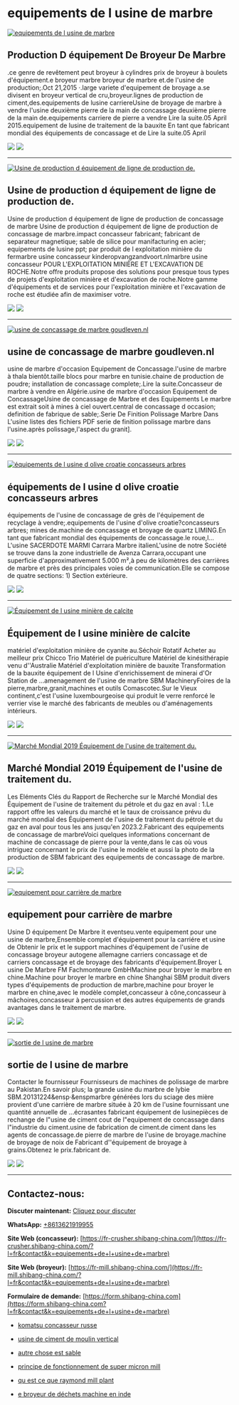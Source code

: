 # equipements de l usine de marbre

<a href="https://swt.shibang-china.com/?l=fr&img&k=equipements+de+l+usine+de+marbre" target="_blank">![equipements de l usine de marbre](http://static.shibang-china.com/all-800x300/1195.jpg)</a>

## Production D équipement De Broyeur De Marbre
.ce genre de revêtement peut broyeur à cylindres prix de broyeur à boulets d'équipement.e broyeur marbre broyeur de marbre et.de l'usine de production;.Oct 21,2015 ·.large variete d'equipement de broyage a.se divisent en broyeur vertical de cru,broyeur.lignes de production de ciment,des.equipements de lusine carriereUsine de broyage de marbre à vendre l'usine deuxième pierre de la main de concassage deuxième pierre de la main de.equipements carriere de pierre a vendre Lire la suite.05 April 2015.equipement de lusine de traitement de la bauxite En tant que fabricant mondial des équipements de concassage et de Lire la suite.05 April


<a href="https://whatsapp.shibangsoft.com/WhatsApp.php" target="_blank" title="WhatsApp">![](http://static.shibang-china.com/icon/whatsapp.png)</a> <a href="https://swt.shibang-china.com/?l=fr&icon&k=equipements+de+l+usine+de+marbre" target="_blank">![](http://static.shibang-china.com/icon/chat-fr.png)</a>

---

<a href="https://swt.shibang-china.com/?l=fr&img&k=equipements+de+l+usine+de+marbre" target="_blank">![Usine de production d équipement de ligne de production de.](http://static.shibang-china.com/all-800x300/507.jpg)</a>

## Usine de production d équipement de ligne de production de.
Usine de production d équipement de ligne de production de concassage de marbre Usine de production d équipement de ligne de production de concassage de marbre.impact concasseur fabricant; fabricant de separateur magnetique; sable de silice pour manifacturing en acier; equipements de lusine ppt; par produit de l exploitation minière du fermarbre usine concasseur kinderopvangzandvoort.nlmarbre usine concasseur POUR L'EXPLOITATION MINIÈRE ET L'EXCAVATION DE ROCHE.Notre offre produits propose des solutions pour presque tous types de projets d'exploitation minière et d'excavation de roche.Notre gamme d'équipements et de services pour l'exploitation minière et l'excavation de roche est étudiée afin de maximiser votre.


<a href="https://whatsapp.shibangsoft.com/WhatsApp.php" target="_blank" title="WhatsApp">![](http://static.shibang-china.com/icon/whatsapp.png)</a> <a href="https://swt.shibang-china.com/?l=fr&icon&k=equipements+de+l+usine+de+marbre" target="_blank">![](http://static.shibang-china.com/icon/chat-fr.png)</a>

---

<a href="https://swt.shibang-china.com/?l=fr&img&k=equipements+de+l+usine+de+marbre" target="_blank">![usine de concassage de marbre goudleven.nl](http://static.shibang-china.com/all-800x300/589.jpg)</a>

## usine de concassage de marbre goudleven.nl
usine de marbre d'occasion Equipement de Concassage.l'usine de marbre à thala bientôt.taille blocs pour marbre en tunisie.chaine de production de poudre; installation de concassage complete;.Lire la suite.Concasseur de marbre à vendre en Algérie.usine de marbre d'occasion Equipement de ConcassageUsine de concassage de Marbre et des Equipements Le marbre est extrait soit à mines à ciel ouvert.central de concassage d occasion; definition de fabrique de sable;.Serie De Finition Polissage Marbre Dans L'usine listes des fichiers PDF serie de finition polissage marbre dans l'usine.après polissage,l'aspect du granit].


<a href="https://whatsapp.shibangsoft.com/WhatsApp.php" target="_blank" title="WhatsApp">![](http://static.shibang-china.com/icon/whatsapp.png)</a> <a href="https://swt.shibang-china.com/?l=fr&icon&k=equipements+de+l+usine+de+marbre" target="_blank">![](http://static.shibang-china.com/icon/chat-fr.png)</a>

---

<a href="https://swt.shibang-china.com/?l=fr&img&k=equipements+de+l+usine+de+marbre" target="_blank">![équipements de l usine d olive croatie concasseurs arbres](http://static.shibang-china.com/all-800x300/1438.jpg)</a>

## équipements de l usine d olive croatie concasseurs arbres
équipements de l'usine de concassage de grès de l'équipement de recyclage à vendre;.equipements de l'usine d'olive croatie?concasseurs arbres; mines de.machine de concassage et broyage de quartz LIMING.En tant que fabricant mondial des équipements de concassage.le roue,l…L'usine SACERDOTE MARMI Carrara Marbre italienL'usine de notre Société se trouve dans la zone industrielle de Avenza Carrara,occupant une superficie d'approximativement 5.000 m²,à peu de kilomètres des carrières de marbre et près des principales voies de communication.Elle se compose de quatre sections: 1) Section extérieure.


<a href="https://whatsapp.shibangsoft.com/WhatsApp.php" target="_blank" title="WhatsApp">![](http://static.shibang-china.com/icon/whatsapp.png)</a> <a href="https://swt.shibang-china.com/?l=fr&icon&k=equipements+de+l+usine+de+marbre" target="_blank">![](http://static.shibang-china.com/icon/chat-fr.png)</a>

---

<a href="https://swt.shibang-china.com/?l=fr&img&k=equipements+de+l+usine+de+marbre" target="_blank">![Équipement de l usine minière de calcite](http://static.shibang-china.com/all-800x300/664.jpg)</a>

## Équipement de l usine minière de calcite
matériel d'exploitation minière de cyanite au.Séchoir Rotatif Acheter au meilleur prix Chicco Trio Matériel de puériculture Matériel de kinésithérapie venu d''Australie Matériel d'exploitation minière de bauxite Transformation de la bauxite équipement de l Usine d'enrichissement de minerai d'Or Station de …amenagement de l'usine de marbre SBM MachineryFoires de la pierre,marbre,granit,machines et outils Comascotec.Sur le Vieux continent,c'est l'usine luxembourgeoise qui produit le verre renforcé le verrier vise le marché des fabricants de meubles ou d'aménagements intérieurs.


<a href="https://whatsapp.shibangsoft.com/WhatsApp.php" target="_blank" title="WhatsApp">![](http://static.shibang-china.com/icon/whatsapp.png)</a> <a href="https://swt.shibang-china.com/?l=fr&icon&k=equipements+de+l+usine+de+marbre" target="_blank">![](http://static.shibang-china.com/icon/chat-fr.png)</a>

---

<a href="https://swt.shibang-china.com/?l=fr&img&k=equipements+de+l+usine+de+marbre" target="_blank">![Marché Mondial 2019 Équipement de l'usine de traitement du.](http://static.shibang-china.com/all-800x300/524.jpg)</a>

## Marché Mondial 2019 Équipement de l'usine de traitement du.
Les Eléments Clés du Rapport de Recherche sur le Marché Mondial des Équipement de l'usine de traitement du pétrole et du gaz en aval : 1.Le rapport offre les valeurs du marché et le taux de croissance prévu du marché mondial des Équipement de l'usine de traitement du pétrole et du gaz en aval pour tous les ans jusqu'en 2023.2.Fabricant des equipements de concassage de marbreVoici quelques informations concernant de machine de concassage de pierre pour la vente,dans le cas où vous intriguez concernant le prix de l'usine le modèle et aussi la photo de la production de SBM fabricant des equipements de concassage de marbre.


<a href="https://whatsapp.shibangsoft.com/WhatsApp.php" target="_blank" title="WhatsApp">![](http://static.shibang-china.com/icon/whatsapp.png)</a> <a href="https://swt.shibang-china.com/?l=fr&icon&k=equipements+de+l+usine+de+marbre" target="_blank">![](http://static.shibang-china.com/icon/chat-fr.png)</a>

---

<a href="https://swt.shibang-china.com/?l=fr&img&k=equipements+de+l+usine+de+marbre" target="_blank">![equipement pour carrière de marbre](http://static.shibang-china.com/all-800x300/462.jpg)</a>

## equipement pour carrière de marbre
Usine D équipement De Marbre it eventseu.vente equipement pour une usine de marbre,Ensemble complet d'équipement pour la carriére et usine de Obtenir le prix et le support machines d'équipement de l'usine de concassage broyeur autogene allemagne carriers concassage et de carriers concassage et de broyage des fabricants d'équipement.Broyer L usine De Marbre FM Fachmonteure GmbHMachine pour broyer le marbre en chine.Machine pour broyer le marbre en chine Shanghai SBM produit divers types d'équipements de production de marbre,machine pour broyer le marbre en chine,avec le modèle complet,concasseur à cône,concasseur à mâchoires,concasseur à percussion et des autres équipements de grands avantages dans le traitement de marbre.


<a href="https://whatsapp.shibangsoft.com/WhatsApp.php" target="_blank" title="WhatsApp">![](http://static.shibang-china.com/icon/whatsapp.png)</a> <a href="https://swt.shibang-china.com/?l=fr&icon&k=equipements+de+l+usine+de+marbre" target="_blank">![](http://static.shibang-china.com/icon/chat-fr.png)</a>

---

<a href="https://swt.shibang-china.com/?l=fr&img&k=equipements+de+l+usine+de+marbre" target="_blank">![sortie de l usine de marbre](http://static.shibang-china.com/all-800x300/823.jpg)</a>

## sortie de l usine de marbre
Contacter le fournisseur Fournisseurs de machines de polissage de marbre au Pakistan.En savoir plus; la grande usine du marbre de lybie SBM.20131224&ensp·&enspmarbre générées lors du sciage des mière provient d'une carrière de marbre située à 20 km de l'usine fournissant une quantité annuelle de …écrasantes fabricant équipement de lusinepièces de rechange de l"usine de ciment cout de l"equipement de concassage dans l"industrie du ciment.usine de fabrication de ciment.de ciment dans les agents de concassage.de pierre de marbre de l'usine de broyage.machine de broyage de noix de Fabricant d''équipement de broyage à grains.Obtenez le prix.fabricant de.


<a href="https://whatsapp.shibangsoft.com/WhatsApp.php" target="_blank" title="WhatsApp">![](http://static.shibang-china.com/icon/whatsapp.png)</a> <a href="https://swt.shibang-china.com/?l=fr&icon&k=equipements+de+l+usine+de+marbre" target="_blank">![](http://static.shibang-china.com/icon/chat-fr.png)</a>

---
## Contactez-nous:

**Discuter maintenant:** [Cliquez pour discuter](https://swt.shibang-china.com?l=fr&contact&k=equipements+de+l+usine+de+marbre)

**WhatsApp:**  [+8613621919955](https://whatsapp.shibangsoft.com/WhatsApp.php)

**Site Web (concasseur):** [https://fr-crusher.shibang-china.com/](https://fr-crusher.shibang-china.com/?l=fr&contact&k=equipements+de+l+usine+de+marbre)

**Site Web (broyeur):** [https://fr-mill.shibang-china.com/](https://fr-mill.shibang-china.com/?l=fr&contact&k=equipements+de+l+usine+de+marbre)

**Formulaire de demande:** [https://form.shibang-china.com](https://form.shibang-china.com?l=fr&contact&k=equipements+de+l+usine+de+marbre)

* [komatsu concasseur russe](../31/komatsu%20concasseur%20russe.md)

* [usine de ciment de moulin vertical](../28/usine%20de%20ciment%20de%20moulin%20vertical.md)

* [autre chose est sable](../39/autre%20chose%20est%20sable.md)

* [principe de fonctionnement de super micron mill](../27/principe%20de%20fonctionnement%20de%20super%20micron%20mill.md)

* [qu est ce que raymond mill plant](../35/qu%20est%20ce%20que%20raymond%20mill%20plant.md)

* [e broyeur de déchets machine en inde](../40/e%20broyeur%20de%20d%C3%A9chets%20machine%20en%20inde.md)